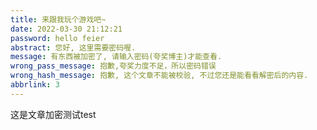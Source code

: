 ```yaml
---
title: 来跟我玩个游戏吧~
date: 2022-03-30 21:12:21
password: hello feier
abstract: 您好, 这里需要密码喔.
message: 有东西被加密了, 请输入密码(夸奖博主)才能查看.
wrong_pass_message: 抱歉,夸奖力度不足，所以密码错误
wrong_hash_message: 抱歉, 这个文章不能被校验, 不过您还是能看看解密后的内容.
abbrlink: 3
---
```


这是文章加密测试test